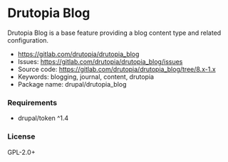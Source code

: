 <!-- writeme -->
Drutopia Blog
=============

Drutopia Blog is a base feature providing a blog content type and related configuration.

 * https://gitlab.com/drutopia/drutopia_blog
 * Issues: https://gitlab.com/drutopia/drutopia_blog/issues
 * Source code: https://gitlab.com/drutopia/drutopia_blog/tree/8.x-1.x
 * Keywords: blogging, journal, content, drutopia
 * Package name: drupal/drutopia_blog


### Requirements

 * drupal/token ^1.4


### License

GPL-2.0+

<!-- endwriteme -->
